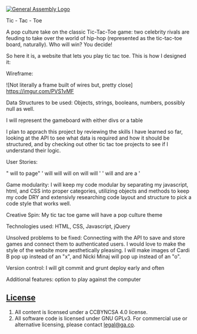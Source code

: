 [![General Assembly Logo](https://camo.githubusercontent.com/1a91b05b8f4d44b5bbfb83abac2b0996d8e26c92/687474703a2f2f692e696d6775722e636f6d2f6b6538555354712e706e67)](https://generalassemb.ly/education/web-development-immersive)

Tic - Tac - Toe

A pop culture take on the classic Tic-Tac-Toe game: two celebrity rivals are feuding to take over the world of hip-hop (represented as the tic-tac-toe board, naturally). Who will win? You decide!

So here it is, a website that lets you play tic tac toe. This is how I designed it:

Wireframe:

![Not literally a frame built of wires but, pretty close] https://imgur.com/PVS1vMF

Data Structures to be used: Objects, strings, booleans, numbers, possibly null as well.

I will represent the gameboard with either divs or a table

I plan to apprach this project by reviewing the skills I have learned so far, looking at the API to see what data is required and how it should be structured, and by checking out other tic tac toe projects to see if I understand their logic.

User Stories:

"<game player> will <log in> to page"
'<game player> will <create an account>
 <game player> will <sign out>
 <game player> will <plot a move> on <gameboard>
 <game player> will <plot another move>
 <game player> will <play again>'
'<user> will <create a username and password>
  <username> and <password> are <stored>
    a <blank game card> '

Game modularity: I will keep my code modular by separating my javascript, html, and CSS into proper categories, utilizing objects and methods to keep my code DRY and extensivly researching code layout and structure to pick a code style that works well.

Creative Spin: My tic tac toe game will have a pop culture theme

Technologies used: HTML, CSS, Javascript, jQuery

Unsolved problems to be fixed: Connecting with the API to save and store games and connect them to authenticated users. I would love to make the style of the website more aesthetically pleasing. I will make images of Cardi B pop up instead of an "x", and Nicki Minaj will pop up instead of an "o".

Version control: I will git commit and grunt deploy early and often

Additional features: option to play against the computer
## [License](LICENSE)

1. All content is licensed under a CC­BY­NC­SA 4.0 license.
1. All software code is licensed under GNU GPLv3. For commercial use or
    alternative licensing, please contact legal@ga.co.
